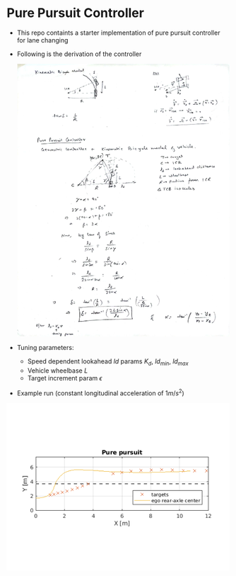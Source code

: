 # Pure Pursuit Controller
- This repo containts a starter implementation of pure pursuit controller for lane changing
- Following is the derivation of the controller

  ![alt text](https://github.com/autonomous-viranjan/pure-pursuit-controller/blob/main/pure_pursuit_controller.jpg)

- Tuning parameters:
    - Speed dependent lookahead $`ld`$ params $`K_d`$, $`ld_{min}`$, $`ld_{max}`$
    - Vehicle wheelbase $`L`$
    - Target increment param $`\epsilon`$

- Example run (constant longitudinal acceleration of $1 m/s^2$)

![alt text](https://github.com/autonomous-viranjan/pure-pursuit-controller/blob/main/example.png)
